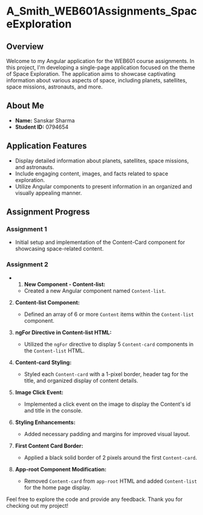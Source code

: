 # A_Smith_WEB601Assignments_SpaceExploration

## Overview

Welcome to my Angular application for the WEB601 course assignments. In this project, I'm developing a single-page application focused on the theme of Space Exploration. The application aims to showcase captivating information about various aspects of space, including planets, satellites, space missions, astronauts, and more.

## About Me

- **Name:** Sanskar Sharma
- **Student ID:** 0794654

## Application Features

- Display detailed information about planets, satellites, space missions, and astronauts.
- Include engaging content, images, and facts related to space exploration.
- Utilize Angular components to present information in an organized and visually appealing manner.

## Assignment Progress

### Assignment 1

- Initial setup and implementation of the Content-Card component for showcasing space-related content.

### Assignment 2

- 1. **New Component - Content-list:**
   - Created a new Angular component named `Content-list`.

2. **Content-list Component:**
   - Defined an array of 6 or more `Content` items within the `Content-list` component.

3. **ngFor Directive in Content-list HTML:**
   - Utilized the `ngFor` directive to display 5 `Content-card` components in the `Content-list` HTML.

4. **Content-card Styling:**
   - Styled each `Content-card` with a 1-pixel border, header tag for the title, and organized display of content details.

5. **Image Click Event:**
   - Implemented a click event on the image to display the Content's id and title in the console.

6. **Styling Enhancements:**
   - Added necessary padding and margins for improved visual layout.

7. **First Content Card Border:**
   - Applied a black solid border of 2 pixels around the first `Content-card`.

8. **App-root Component Modification:**
   - Removed `Content-card` from `app-root` HTML and added `Content-list` for the home page display.

Feel free to explore the code and provide any feedback. Thank you for checking out my project!

